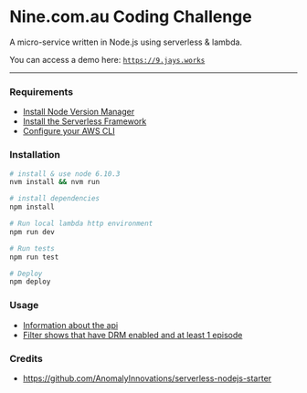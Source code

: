 # Nine.com.au Coding Challenge

A micro-service written in Node.js using serverless & lambda.

You can access a demo here: [`https://9.jays.works`](https://9.jays.works)

---

### Requirements

- [Install Node Version Manager](https://github.com/creationix/nvm)
- [Install the Serverless Framework](https://serverless.com/framework/docs/providers/aws/guide/installation/)
- [Configure your AWS CLI](https://serverless.com/framework/docs/providers/aws/guide/credentials/)

### Installation

```bash
# install & use node 6.10.3
nvm install && nvm run

# install dependencies
npm install

# Run local lambda http environment
npm run dev

# Run tests
npm run test

# Deploy
npm deploy
```

### Usage

- [Information about the api](/src/hello/README.md)
- [Filter shows that have DRM enabled and at least 1 episode](/src/filter/README.md)

### Credits

- https://github.com/AnomalyInnovations/serverless-nodejs-starter
